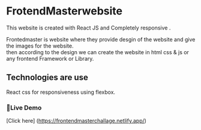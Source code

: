 # FrotendMasterwebsite
This website is created with React JS and Completely responsive .

Frontedmaster is website where they provide desgin of the website and give the images for the website.  
then according to the design we can create the website in html css & js or any frontend Framework or Library.

## Technologies are use
React 
css for responsiveness using flexbox. 

### 🔴Live Demo
[Click here] (https://frontendmasterchallage.netlify.app/)
